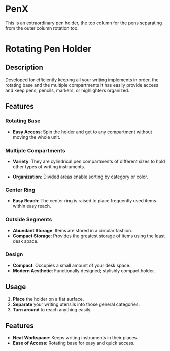 # PenX
This is an extraordinary pen holder, the top column for the pens separating from the outer column rotation too.
# Rotating Pen Holder

## Description

Developed for efficiently keeping all your writing implements in order, the rotating base and the multiple compartments it has easily provide access and keep pens, pencils, markers, or highlighters organized.

## Features

### Rotating Base

* **Easy Access**: Spin the holder and get to any compartment without moving the whole unit.

### Multiple Compartments

* **Variety**: They are cylindrical pen compartments of different sizes to hold other types of writing instruments.
- **Organization**: Divided areas enable sorting by category or color.

### Center Ring
- **Easy Reach**: The center ring is raised to place frequently used items within easy reach.

### Outside Segments
- **Abundant Storage**: Items are stored in a circular fashion.
- **Compact Storage**: Provides the greatest storage of items using the least desk space.

### Design
- **Compact**: Occupies a small amount of your desk space.
- **Modern Aesthetic**: Functionally designed; stylishly compact holder.

## Usage

1. **Place** the holder on a flat surface.
2. **Separate** your writing utensils into those general categories.
3. **Turn around** to reach anything easily.

## Features

- **Neat Workspace**: Keeps writing instruments in their places.
- **Ease of Access**: Rotating base for easy and quick access.
